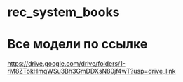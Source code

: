 # rec_system_books
# Все модели по ссылке
https://drive.google.com/drive/folders/1-rM8ZTokHmqWSu3Bh3GmDDXsN80jf4wT?usp=drive_link
